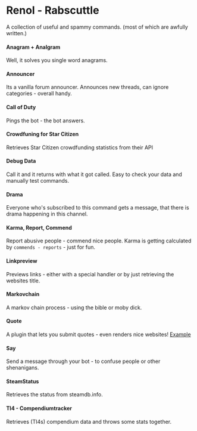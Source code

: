 # Renol - Rabscuttle

A collection of useful and spammy commands.
(most of which are awfully written.)

#### Anagram + Analgram
Well, it solves you single word anagrams. 

#### Announcer
Its a vanilla forum announcer. Announces new threads, can ignore categories - overall handy.

#### Call of Duty
Pings the bot - the bot answers.

#### Crowdfuning for Star Citizen
Retrieves Star Citizen crowdfunding statistics from their API

#### Debug Data
Call it and it returns with what it got called. Easy to check your data and manually test commands.

#### Drama
Everyone who's subscribed to this command gets a message, that there is drama happening in this channel.

#### Karma, Report, Commend
Report abusive people - commend nice people. Karma is getting calculated by ```commends - reports``` - just for fun.

#### Linkpreview
Previews links - either with a special handler or by just retrieving the websites title.

#### Markovchain
A markov chain process - using the bible or moby dick.

#### Quote
A plugin that lets you submit quotes - even renders nice websites! [Example](http://moddota.com/rabscuttle/)

#### Say
Send a message through your bot - to confuse people or other shenanigans.

#### SteamStatus
Retrieves the status from steamdb.info.

#### TI4 - Compendiumtracker
Retrieves (TI4s) compendium data and throws some stats together.